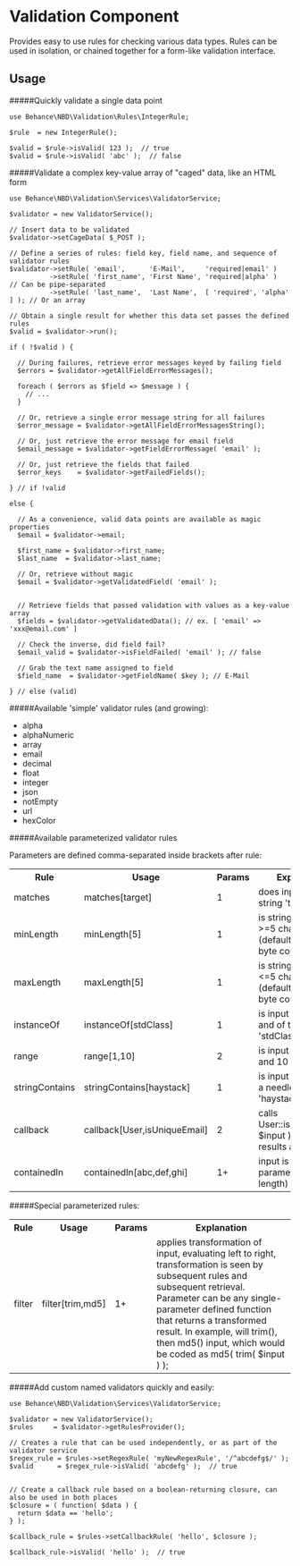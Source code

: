 Validation Component
====================

Provides easy to use rules for checking various data types. Rules can be used
in isolation, or chained together for a form-like validation interface.

Usage
-----

#####Quickly validate a single data point


```
use Behance\NBD\Validation\Rules\IntegerRule;

$rule  = new IntegerRule();

$valid = $rule->isValid( 123 );  // true
$valid = $rule->isValid( 'abc' );  // false
```


#####Validate a complex key-value array of "caged" data, like an HTML form


```
use Behance\NBD\Validation\Services\ValidatorService;

$validator = new ValidatorService();

// Insert data to be validated
$validator->setCageData( $_POST );

// Define a series of rules: field key, field name, and sequence of validator rules
$validator->setRule( 'email',      'E-Mail',     'required|email' )
          ->setRule( 'first_name', 'First Name', 'required|alpha' )         // Can be pipe-separated
          ->setRule( 'last_name',  'Last Name',  [ 'required', 'alpha' ] ); // Or an array

// Obtain a single result for whether this data set passes the defined rules
$valid = $validator->run();

if ( !$valid ) {

  // During failures, retrieve error messages keyed by failing field
  $errors = $validator->getAllFieldErrorMessages();

  foreach ( $errors as $field => $message ) {
    // ...
  }

  // Or, retrieve a single error message string for all failures
  $error_message = $validator->getAllFieldErrorMessagesString();

  // Or, just retrieve the error message for email field
  $email_message = $validator->getFieldErrorMessage( 'email' );

  // Or, just retrieve the fields that failed
  $error_keys    = $validator->getFailedFields();

} // if !valid

else {

  // As a convenience, valid data points are available as magic properties
  $email = $validator->email;

  $first_name = $validator->first_name;
  $last_name  = $validator->last_name;

  // Or, retrieve without magic
  $email = $validator->getValidatedField( 'email' );


  // Retrieve fields that passed validation with values as a key-value array
  $fields = $validator->getValidatedData(); // ex. [ 'email' => 'xxx@email.com' ]

  // Check the inverse, did field fail?
  $email_valid = $validator->isFieldFailed( 'email' ); // false

  // Grab the text name assigned to field
  $field_name  = $validator->getFieldName( $key ); // E-Mail

} // else (valid)
```


#####Available 'simple' validator rules (and growing):


* alpha
* alphaNumeric
* array
* email
* decimal
* float
* integer
* json
* notEmpty
* url
* hexColor


#####Available parameterized validator rules

Parameters are defined comma-separated inside brackets after rule:

<table>
<tr><th>Rule           </th><th>Usage                        </th><th>Params</th><th>Explanation</th></tr>
<tr><td>matches        </td><td>matches[target]              </td><td>1 </td><td>does input match string 'target'</td></tr>
<tr><td>minLength      </td><td>minLength[5]                 </td><td>1 </td><td>is string input length >=5 characters (defaults UTF-8, not byte count)</td></tr>
<tr><td>maxLength      </td><td>maxLength[5]                 </td><td>1 </td><td>is string input length <=5 characters (defaults UTF-8, not byte count)</td></tr>
<tr><td>instanceOf     </td><td>instanceOf[stdClass]         </td><td>1 </td><td>is input an object and of type 'stdClass'</td></tr>
<tr><td>range          </td><td>range[1,10]                  </td><td>2 </td><td>is input between 1 and 10 (inclusive)</td></tr>
<tr><td>stringContains </td><td>stringContains[haystack]     </td><td>1 </td><td>is input a string and a needle for 'haystack'</td></tr>
<tr><td>callback       </td><td>callback[User,isUniqueEmail] </td><td>2 </td><td>calls User::isUniqueEmail( $input ), interprets results as a boolean</td></tr>
<tr><td>containedIn    </td><td>containedIn[abc,def,ghi]     </td><td>1+</td><td>input is in array of parameters (variable length)</td></tr>
</table>


#####Special parameterized rules:


<table>
<tr><th>Rule</th><th>Usage</th><th>Params</th><th>Explanation</th></tr>

<tr><td>filter</td><td>filter[trim,md5]</td><td>1+</td><td>applies transformation of input, evaluating left to right, transformation is seen by subsequent rules and subsequent retrieval. Parameter can be any single-parameter defined function that returns a transformed result. In example, will trim(), then md5() input, which would be coded as md5( trim( $input ) );</td></tr>

</table>


#####Add custom named validators quickly and easily:

```
use Behance\NBD\Validation\Services\ValidatorService;

$validator = new ValidatorService();
$rules     = $validator->getRulesProvider();

// Creates a rule that can be used independently, or as part of the validator service
$regex_rule = $rules->setRegexRule( 'myNewRegexRule', '/^abcdefg$/' );
$valid      = $regex_rule->isValid( 'abcdefg' );  // true


// Create a callback rule based on a boolean-returning closure, can also be used in both places
$closure = ( function( $data ) {
  return $data == 'hello';
} );

$callback_rule = $rules->setCallbackRule( 'hello', $closure );

$callback_rule->isValid( 'hello' );  // true
```
